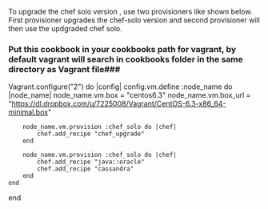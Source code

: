 To upgrade the chef solo version , use two provisioners like shown below. First provisioner upgrades the chef-solo version and second provisioner will then use the updgraded chef solo.
### Put this cookbook in your cookbooks path for vagrant, by default vagrant will search in cookbooks folder in the same directory as Vagrant file###

Vagrant.configure("2") do |config|
	config.vm.define :node_name do |node_name|
	    node_name.vm.box = "centos6.3"
		node_name.vm.box_url = "https://dl.dropbox.com/u/7225008/Vagrant/CentOS-6.3-x86_64-minimal.box"


		node_name.vm.provision :chef_solo do |chef|
		  	chef.add_recipe "chef_upgrade"					
		end
		
		node_name.vm.provision :chef_solo do |chef|
			chef.add_recipe "java::oracle"
			chef.add_recipe "cassandra"			
		end
	end	
end